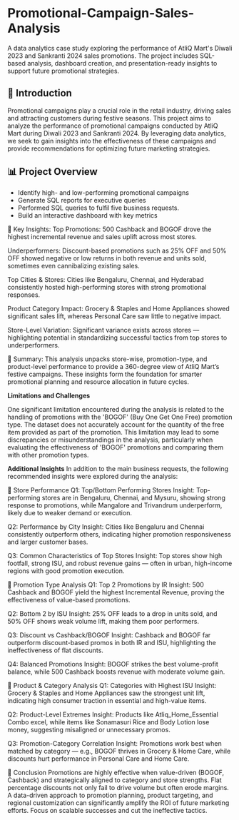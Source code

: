 # Promotional-Campaign-Sales-Analysis
A data analytics case study exploring the performance of AtliQ Mart's Diwali 2023 and Sankranti 2024 sales promotions. The project includes SQL-based analysis, dashboard creation, and presentation-ready insights to support future promotional strategies.

## 📌 Introduction
Promotional campaigns play a crucial role in the retail industry, driving sales and attracting customers during festive seasons. This project aims to analyze the performance of promotional campaigns conducted by AtliQ Mart during Diwali 2023 and Sankranti 2024. By leveraging data analytics, we seek to gain insights into the effectiveness of these campaigns and provide recommendations for optimizing future marketing strategies.

## 📊 Project Overview
- Identify high- and low-performing promotional campaigns
- Generate SQL reports for executive queries
- Performed SQL queries to fulfil five business requests.
- Build an interactive dashboard with key metrics


🔑 Key Insights:
Top Promotions:
500 Cashback and BOGOF drove the highest incremental revenue and sales uplift across most stores.

Underperformers:
Discount-based promotions such as 25% OFF and 50% OFF showed negative or low returns in both revenue and units sold, sometimes even cannibalizing existing sales.

Top Cities & Stores:
Cities like Bengaluru, Chennai, and Hyderabad consistently hosted high-performing stores with strong promotional responses.

Product Category Impact:
Grocery & Staples and Home Appliances showed significant sales lift, whereas Personal Care saw little to negative impact.

Store-Level Variation:
Significant variance exists across stores — highlighting potential in standardizing successful tactics from top stores to underperformers.

📝 Summary:
This analysis unpacks store-wise, promotion-type, and product-level performance to provide a 360-degree view of AtliQ Mart’s festive campaigns. These insights form the foundation for smarter promotional planning and resource allocation in future cycles.


**Limitations and Challenges**

One significant limitation encountered during the analysis is related to the handling of promotions with the 'BOGOF' (Buy One Get One Free) promotion type. The dataset does not accurately account for the quantity of the free item provided as part of the promotion. This limitation may lead to some discrepancies or misunderstandings in the analysis, particularly when evaluating the effectiveness of 'BOGOF' promotions and comparing them with other promotion types.

**Additional Insights**
In addition to the main business requests, the following recommended insights were explored during the analysis:

🏬 Store Performance
Q1: Top/Bottom Performing Stores
Insight:
Top-performing stores are in Bengaluru, Chennai, and Mysuru, showing strong response to promotions, while Mangalore and Trivandrum underperform, likely due to weaker demand or execution.

Q2: Performance by City
Insight:
Cities like Bengaluru and Chennai consistently outperform others, indicating higher promotion responsiveness and larger customer bases.

Q3: Common Characteristics of Top Stores
Insight:
Top stores show high footfall, strong ISU, and robust revenue gains — often in urban, high-income regions with good promotion execution.

💸 Promotion Type Analysis
Q1: Top 2 Promotions by IR
Insight:
500 Cashback and BOGOF yield the highest Incremental Revenue, proving the effectiveness of value-based promotions.

Q2: Bottom 2 by ISU
Insight:
25% OFF leads to a drop in units sold, and 50% OFF shows weak volume lift, making them poor performers.

Q3: Discount vs Cashback/BOGOF
Insight:
Cashback and BOGOF far outperform discount-based promos in both IR and ISU, highlighting the ineffectiveness of flat discounts.

Q4: Balanced Promotions
Insight:
BOGOF strikes the best volume-profit balance, while 500 Cashback boosts revenue with moderate volume gain.

🧺 Product & Category Analysis
Q1: Categories with Highest ISU
Insight:
Grocery & Staples and Home Appliances saw the strongest unit lift, indicating high consumer traction in essential and high-value items.

Q2: Product-Level Extremes
Insight:
Products like Atliq_Home_Essential Combo excel, while items like Sonamasuri Rice and Body Lotion lose money, suggesting misaligned or unnecessary promos.

Q3: Promotion-Category Correlation
Insight:
Promotions work best when matched by category — e.g., BOGOF thrives in Grocery & Home Care, while discounts hurt performance in Personal Care and Home Care.

🧾 Conclusion
Promotions are highly effective when value-driven (BOGOF, Cashback) and strategically aligned to category and store strengths. Flat percentage discounts not only fail to drive volume but often erode margins. A data-driven approach to promotion planning, product targeting, and regional customization can significantly amplify the ROI of future marketing efforts. Focus on scalable successes and cut the ineffective tactics.

